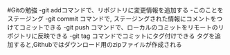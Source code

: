 #Gitの勉強
-git addコマンドで、リポジトリに変更情報を追加する
-このことをステージング
-git commit コマンドで, ステージングされた情報にコメントをつけてコミットできる
-git push コマンドで、ローカルのコミットをリモートのリポジトリに反映できる
-git tag コマンドでコミットにタグ付けできる
 タグを追加すると,Githubではダウンロード用のzipファイルが作成される

